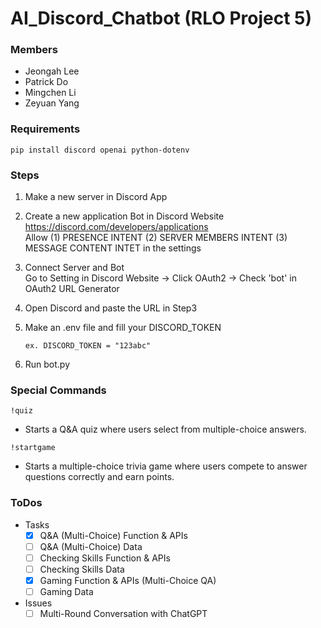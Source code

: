 # AI_Discord_Chatbot (RLO Project 5)

### Members
- Jeongah Lee
- Patrick Do
- Mingchen Li
- Zeyuan Yang

### Requirements
```
pip install discord openai python-dotenv 
```

### Steps
1. Make a new server in Discord App

2. Create a new application Bot in Discord Website
https://discord.com/developers/applications <br> Allow (1) PRESENCE INTENT (2) SERVER MEMBERS INTENT (3) MESSAGE CONTENT INTET in the settings

3. Connect Server and Bot<br>
Go to Setting in Discord Website -> Click OAuth2 -> Check 'bot' in OAuth2 URL Generator

4. Open Discord and paste the URL in Step3
5. Make an .env file and fill your DISCORD_TOKEN
    ```
    ex. DISCORD_TOKEN = "123abc"
    ```
6. Run bot.py

### Special Commands
```
!quiz
```
- Starts a Q&A quiz where users select from multiple-choice answers.

```
!startgame
```
- Starts a multiple-choice trivia game where users compete to answer questions correctly and earn points.


### ToDos

- Tasks
  - [x] Q&A (Multi-Choice) Function & APIs
  - [ ] Q&A (Multi-Choice) Data
  - [ ] Checking Skills Function & APIs
  - [ ] Checking Skills Data
  - [x] Gaming Function & APIs (Multi-Choice QA)
  - [ ] Gaming Data
  
- Issues
  - [ ] Multi-Round Conversation with ChatGPT